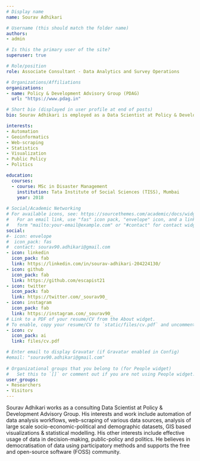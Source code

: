 ```yaml
---
# Display name
name: Sourav Adhikari

# Username (this should match the folder name)
authors:
- admin

# Is this the primary user of the site?
superuser: true

# Role/position
role: Associate Consultant - Data Analytics and Survey Operations

# Organizations/Affiliations
organizations:
- name: Policy & Development Advisory Group (PDAG)
  url: "https://www.pdag.in"

# Short bio (displayed in user profile at end of posts)
bio: Sourav Adhikari is employed as a Data Scientist at Policy & Development Advisory Group (PDAG). His interests include big data, automation, geoinformatics, data-driven decision making, public-policy and politics.

interests:
- Automation
- Geoinformatics
- Web-scraping
- Statistics
- Visualization
- Public Policy
- Politics

education:
  courses:
  - course: MSc in Disaster Management 
    institution: Tata Institute of Social Sciences (TISS), Mumbai
    year: 2018
  
# Social/Academic Networking
# For available icons, see: https://sourcethemes.com/academic/docs/widgets/#icons
#   For an email link, use "fas" icon pack, "envelope" icon, and a link in the
#   form "mailto:your-email@example.com" or "#contact" for contact widget.
social:
#- icon: envelope
#  icon_pack: fas
#  contact: sourav90.adhikari@gmail.com
- icon: linkedin
  icon_pack: fab
  link: https://linkedin.com/in/sourav-adhikari-204224130/
- icon: github
  icon_pack: fab
  link: https://github.com/escapist21
- icon: twitter
  icon_pack: fab
  link: https://twitter.com/_sourav90_
- icon: instagram
  icon_pack: fab
  link: https://instagram.com/_sourav90_
# Link to a PDF of your resume/CV from the About widget.
# To enable, copy your resume/CV to `static/files/cv.pdf` and uncomment the lines below.  
- icon: cv
  icon_pack: ai
  link: files/cv.pdf

# Enter email to display Gravatar (if Gravatar enabled in Config)
#email: "sourav90.adhikari@gmail.com"
  
# Organizational groups that you belong to (for People widget)
#   Set this to `[]` or comment out if you are not using People widget.  
user_groups:
- Researchers
- Visitors
---
```


Sourav Adhikari works as a consulting Data Scientist at Policy & Development Advisory Group. His interests and work include automation of data analysis workflows, web-scraping of various data sources, analysis of large scale socio-economic-political and demographic datasets, GIS based visualizations & statistical modelling. His other interests include effective usage of data in decision-making, public-policy and politics. He believes in  democratisation of data using participatory methods and supports the free and open-source software (FOSS) community.

 
